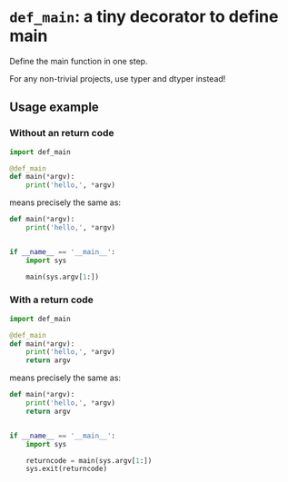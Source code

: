 # `def_main`: a tiny decorator to define main

Define the main function in one step.

For any non-trivial projects, use typer and dtyper instead!

## Usage example

### Without an return code

``` python
import def_main

@def_main
def main(*argv):
    print('hello,', *argv)
```

means precisely the same as:

``` python
def main(*argv):
    print('hello,', *argv)


if __name__ == '__main__':
    import sys

    main(sys.argv[1:])
```

### With a return code

``` python
import def_main

@def_main
def main(*argv):
    print('hello,', *argv)
    return argv
```

means precisely the same as:

``` python
def main(*argv):
    print('hello,', *argv)
    return argv


if __name__ == '__main__':
    import sys

    returncode = main(sys.argv[1:])
    sys.exit(returncode)
```
